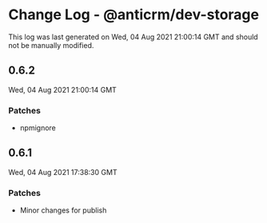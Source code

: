 # Change Log - @anticrm/dev-storage

This log was last generated on Wed, 04 Aug 2021 21:00:14 GMT and should not be manually modified.

## 0.6.2
Wed, 04 Aug 2021 21:00:14 GMT

### Patches

- npmignore

## 0.6.1
Wed, 04 Aug 2021 17:38:30 GMT

### Patches

- Minor changes for publish

